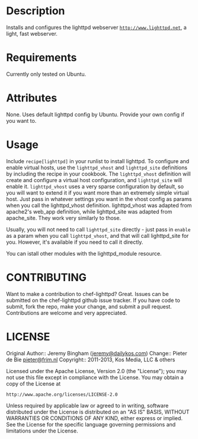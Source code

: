 Description
===========
Installs and configures the lighttpd webserver [`http://www.lighttpd.net`](http://www.lighttpd.net), a light, fast webserver.

Requirements
============
Currently only tested on Ubuntu.

Attributes
==========
None. Uses default lighttpd config by Ubuntu. Provide your own config if you want to.

Usage
=====
Include `recipe[lighttpd]` in your runlist to install lighttpd. To configure and enable virtual hosts, use the `lighttpd_vhost` and `lighttpd_site` definitions by including the recipe in your cookbook. The `lighttpd_vhost` definition will create and configure a virtual host configuration, and `lighttpd_site` will enable it. `lighttpd_vhost` uses a very sparse configuration by default, so you will want to extend it if you want more than an extremely simple virtual host. Just pass in whatever settings you want in the vhost config as params when you call the lighttpd_vhost definition. lighttpd_vhost was adapted from apache2's web_app definition, while lighttpd_site was adapted from apache_site. They work very similarly to those.

Usually, you will not need to call `lighttpd_site` directly - just pass in `enable` as a param when you call `lighttpd_vhost`, and that will call lighttpd_site for you. However, it's available if you need to call it directly.

You can istall other modules with the lighttpd_module resource.

CONTRIBUTING
============

Want to make a contribution to chef-lighttpd? Great. Issues can be submitted on 
the chef-lighttpd github issue tracker. If you have code to submit, fork the
repo, make your change, and submit a pull request. Contributions are welcome and
very appreciated.

LICENSE
=======

Original Author:: Jeremy Bingham (<jeremy@dailykos.com>)
Change:: Pieter de Bie <pieter@frim.nl>
Copyright:: 2011-2013, Kos Media, LLC & others

Licensed under the Apache License, Version 2.0 (the "License");
you may not use this file except in compliance with the License.
You may obtain a copy of the License at

    http://www.apache.org/licenses/LICENSE-2.0

Unless required by applicable law or agreed to in writing, software
distributed under the License is distributed on an "AS IS" BASIS,
WITHOUT WARRANTIES OR CONDITIONS OF ANY KIND, either express or implied.
See the License for the specific language governing permissions and
limitations under the License.
